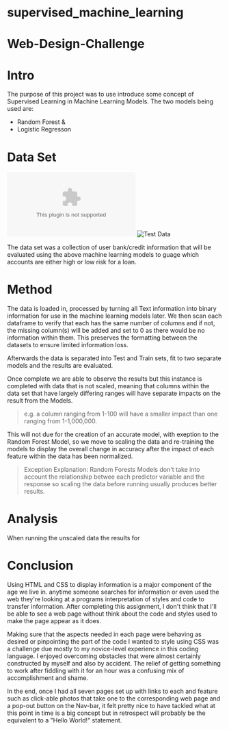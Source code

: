 # supervised_machine_learning


# Web-Design-Challenge

# Intro

The purpose of this project was to use introduce some concept of Supervised Learning in Machine Learning Models.
The two models being used are:
- Random Forest
&
- Logistic Regresson

# Data Set 

![Train Data](2019loans.csv)
![Test Data](2020Q1loans)


The data set was a collection of user bank/credit information that will be evaluated using the above machine learning models to guage which accounts are either high or low risk for a loan.

# Method

The data is loaded in, processed by turning all Text information into binary information for use in the machine learning models later. We then scan each dataframe to verify that each has the same number of columns and if not, the missing column(s) will be added and set to 0 as there would be no information within them. This preserves the formatting between the datasets to ensure limited information loss.

Afterwards the data is separated into Test and Train sets, fit to two separate models and the results are evaluated.

Once complete we are able to observe the results but this instance is completed with data that is not scaled, meaning that columns within the data set that have largely differing ranges will have separate impacts on the result from the Models.
> e.g. a column ranging from 1-100 will have a smaller impact than one ranging from 1-1,000,000.

This will not due for the creation of an accurate model, with exeption to the Random Forest Model, so we move to scaling the data and re-training the models to display the overall change in accuracy after the impact of each feature within the data has been normalized.

> Exception Explanation: Random Forests Models don't take into account the relationship betwee each predictor variable and the response so scaling the data before running usually produces better results.



# Analysis
When running the unscaled data the results for 


# Conclusion

Using HTML and CSS to display information is a major component of the age we live in. anytime someone searches for information or even used the web they're looking at a programs interpretation of styles and code to transfer information. After completing this assignment, I don't think that I'll be able to see a web page without think about the code and styles used to make the page appear as it does.

Making sure that the aspects needed in each page were behaving as desired or pinpointing the part of the code I wanted to style using CSS was a challenge due mostly to my novice-level experience in this coding language. I enjoyed overcoming obstacles that were almost certainly constructed by myself and also by accident. The relief of getting something to work after fiddling with it for an hour was a confusing mix of accomplishment and shame.

In the end, once I had all seven pages set up with links to each and feature such as click-able photos that take one to the corresponding web page and a pop-out button on the Nav-bar, it felt pretty nice to have tackled what at this point in time is a big concept but in retrospect will probably be the equivalent to a "Hello World!" statement.


